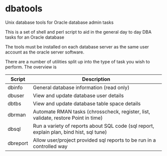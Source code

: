 # dbatools
Unix database tools for Oracle database admin tasks

This is a set of shell and perl script to aid in the general day to day DBA tasks for an Oracle database

The tools must be installed on each database server as the same user account as the oracle server software.

There are a number of utilities split up into the type of task you wish to perform. The overview is

|Script|Description|
|------|-----------|
| dbinfo  | General database information (read only)|
| dbuser  | View and update database user details|
| dbtbs   | View and update database table space details|
| dbrman  | Automate RMAN tasks (chrosscheck, register, list, validate, restore Point in time)|
| dbsql   | Run a variety of reports about SQL code (sql report, explain plan, bind hist, sql tune)|
| dbreport | Allow user/project provided sql reports to be run in a controlled way|

